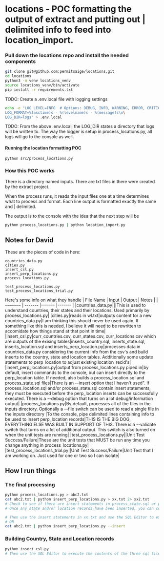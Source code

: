 # locations - POC formatting the output of extract and putting out | delimited info to feed into location_import.

### Pull down the **locations** repo and install the needed components

```bash
git clone git@github.com:permitsaige/locations.git
cd locations
python3 -m venv locations_venv
source locations_venv/bin/activate
pip install -r requirements.txt
```

TODO: Create a .env.local file with logging settings
```bash
echo -e "LOG_LEVEL=INFO  # Options: DEBUG, INFO, WARNING, ERROR, CRITICAL\n\
LOG_FORMAT=%(asctime)s - %(levelname)s - %(message)s\n\
LOG_DIR=logs" > .env.local
```
TODO: From the above .env.local, the LOG_DIR states a directory that logs will be written to.  The way the logger is setup in process_locations.py, all logs will go to the console as well.

#### Running the location formatting POC

```bash
python src/process_locations.py
```
### How this POC works

There is a directory named inputs.  There are txt files in there were created by the extract project.

When the process runs, it reads the input files one at a time determines what to process and format.  Each line output is formatted exactly the same and | delimited.

The output is to the console with the idea that the next step will be 

```bash
python process_locations.py | python location_import.py
```

## Notes for David

These are the pieces of code in here:

```
countries_data.py
cities.py
insert_csl.py
insert_perp_locations.py
process_locations.py

test_process_locations.py
test_process_locations_trial.py
```

Here's some info on what they handle
| File Name    | Input | Output | Notes |
| -------- | ------- |------- |------- |
|countries_data.py|||This is used to understand countries, their states and their locations.  Used primarily by process_locations.py|
|cities.py|reads in wl.txt|outputs content for a new countries_data.py|I am thinking this should never be used again.  If something like this is needed, I believe it will need to be rewritten to accomidate how things stand at that point in time|
|insert_csl.py|curr_countries.csv, curr_states.csv, curr_locations.csv which are outputs of the exising tables|inserts_country.sql, inserts_state.sql, inserts_location.sql and inserts_perp_location.py|processes data in countries_data.py considering the current info from the csv's and build inserts to the country, state and location tables.  Additionally some update statements to perp_location to adjust existing location_recid's|
|insert_perp_locations.py|output from process_locations.py piped in|by default, insert commands to the console, but can insert directly to the perp_location table.  If needed, also builds a process_location.sql and process_state.sql files|There is an --insert option that I haven't used".  If process_location.sql and/or process_state.sql contain insert statements, they must be executed before the perp_location inserts can be successfully executed.  There is a --debug option that turns on a lot debug/information output|
|process_locations.py|By default, processes all of the files in the inputs directory.  Optionally a --file switch can be used to read a single file in the inputs directory |To the console, pipe delimited lines containing info to be used to insert perp_location records|THIS IS THE BIG DOG, EVERYTHING ELSE WAS BUILT IN SUPPORT OF THIS.  There is a --validate switch that turns on a lot of additional output.  This switch is also turned on when the unit tests are running|
|test_process_locations.py||Unit Test Success/Failure|These are the unit tests that MUST be run any time you change anything in process_locations.py|
|test_process_locations_trial.py||Unit Test Success/Failure|Unit Test that I am working on.  Just used for one or two so I can isolate|

## How I run things

### The final processing
```bash
python process_locations.py > abc2.txt
cat abc2.txt | python insert_perp_locations.py > xx.txt 2> xx2.txt
# Check to see if there are insert statements in process_state.sql or process_locatoin.sql and if so, insert using SQL Editor
# Once any state and/or location records have been inserted, you can continue with inserting the perp_location records

# Then use the insert statements in xx.txt and use the SQL Editor to execute them
# OR
cat abc2.txt | python insert_perp_locations.py --insert
```

### Building Country, State and Location records
```bash
python insert_csl.py
# Then use the SQL Editor to execute the contents of the three sql files
```